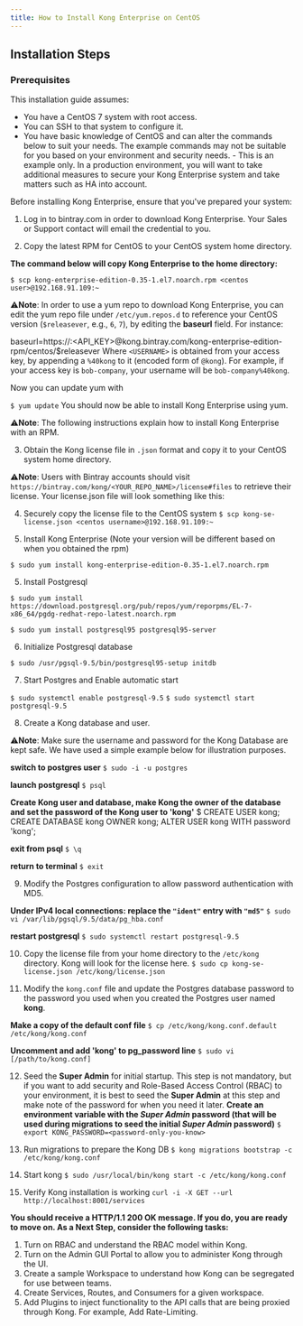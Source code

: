 ```yaml
---
title: How to Install Kong Enterprise on CentOS
---
```


## Installation Steps

### Prerequisites

This installation guide assumes:
* You have a CentOS 7 system with root access. 
* You can SSH to that system to configure it. 
* You have basic knowledge of CentOS and can alter the commands below to suit your needs. The example commands may not 
          be suitable for you based on your environment and security needs. 
        - This is an example only. In a production environment, you will want to take additional measures to secure your 
          Kong Enterprise system and take matters such as HA into account. 
        
Before installing Kong Enterprise, ensure that you've prepared your system:

1. Log in to bintray.com in order to download Kong Enterprise. Your Sales or Support contact will email the credential to you.

2. Copy the latest RPM for CentOS to your CentOS system home directory. 

**The command below will copy Kong Enterprise to the home directory:**

`$ scp kong-enterprise-edition-0.35-1.el7.noarch.rpm <centos user>@192.168.91.109:~`
        
⚠️**Note**: In order to use a yum repo to download Kong Enterprise, you can edit the yum repo file under `/etc/yum.repos.d` to reference your CentOS version (`$releasever`, e.g., `6`, `7`), by editing the **baseurl** field. For instance:

  baseurl=https://<USERNAME>:<API_KEY>@kong.bintray.com/kong-enterprise-edition-rpm/centos/$releasever
  Where `<USERNAME>` is obtained from your access key, by appending a `%40kong` to it (encoded form of `@kong`). For
  example, if your access key is `bob-company`, your username will be `bob-company%40kong`.
        
  Now you can update yum with 
  
  `$ yum update`
  You should now be able to install Kong Enterprise using yum. 

⚠️**Note**: The following instructions explain how to install Kong Enterprise with an RPM. 

3. Obtain the Kong license file in `.json` format and copy it to your CentOS system home directory. 

⚠️**Note**: Users with Bintray accounts should visit `https://bintray.com/kong/<YOUR_REPO_NAME>/license#files` to retrieve their license. Your license.json file will look something like this:

4. Securely copy the license file to the CentOS system
`$ scp kong-se-license.json <centos username>@192.168.91.109:~`

4. Install Kong Enterprise (Note your version will be different based on when you obtained the rpm)

`$ sudo yum install kong-enterprise-edition-0.35-1.el7.noarch.rpm`

5. Install Postgresql 

`$ sudo yum install https://download.postgresql.org/pub/repos/yum/reporpms/EL-7-x86_64/pgdg-redhat-repo-latest.noarch.rpm`

`$ sudo yum install postgresql95 postgresql95-server`

6. Initialize Postgresql database

`$ sudo /usr/pgsql-9.5/bin/postgresql95-setup initdb`

7. Start Postgres and Enable automatic start

`$ sudo systemctl enable postgresql-9.5`
`$ sudo systemctl start postgresql-9.5`

8. Create a Kong database and user. 

⚠️**Note**: Make sure the username and password for the Kong Database are kept safe. We have used a simple example below for illustration purposes. 

**switch to postgres user**
`$ sudo -i -u postgres`

**launch postgresql**
`$ psql`

**Create Kong user and database, make Kong the owner of the database and set the password of the Kong user to 'kong'**
$ CREATE USER kong; CREATE DATABASE kong OWNER kong; ALTER USER kong WITH password 'kong';

**exit from psql**
`$ \q`

**return to terminal**
`$ exit`

9. Modify the Postgres configuration to allow password authentication with MD5.

**Under IPv4 local connections: replace the `"ident"` entry with `"md5"`**
`$ sudo vi /var/lib/pgsql/9.5/data/pg_hba.conf`

**restart postgresql**
`$ sudo systemctl restart postgresql-9.5`

10. Copy the license file from your home directory to the `/etc/kong` directory. Kong will look for the license here. 
`$ sudo cp kong-se-license.json /etc/kong/license.json`

11. Modify the `kong.conf` file and update the Postgres database password to the password you used when you created the Postgres user named **kong**. 

**Make a copy of the default conf file**
`$ cp /etc/kong/kong.conf.default /etc/kong/kong.conf`

**Uncomment and add 'kong' to pg_password line**
`$ sudo vi [/path/to/kong.conf]`

12. Seed the **Super Admin** for initial startup. This step is not mandatory, but if you want to add security and Role-Based Access Control (RBAC) to your environment, it is best to seed the **Super Admin** at this step and make note of the password for when you need it later. 
**Create an environment variable with the _Super Admin_ password (that will be used during migrations to seed the initial _Super Admin_ password)**
`$ export KONG_PASSWORD=<password-only-you-know>`

13. Run migrations to prepare the Kong DB
`$ kong migrations bootstrap -c /etc/kong/kong.conf`

14. Start kong
`$ sudo /usr/local/bin/kong start -c /etc/kong/kong.conf`

15. Verify Kong installation is working
`curl -i -X GET --url http://localhost:8001/services`

**You should receive a HTTP/1.1 200 OK message. If you do, you are ready to move on. As a Next Step, consider the following tasks:**
1. Turn on RBAC and understand the RBAC model within Kong. 
2. Turn on the Admin GUI Portal to allow you to administer Kong through the UI. 
3. Create a sample Workspace to understand how Kong can be segregated for use between teams. 
4. Create Services, Routes, and Consumers for a given workspace. 
5. Add Plugins to inject functionality to the API calls that are being proxied through Kong. For example, Add Rate-Limiting. 
